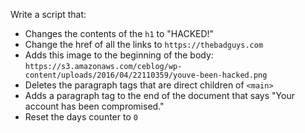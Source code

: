Write a script that:

* Changes the contents of the `h1` to "HACKED!"
* Change the href of all the links to `https://thebadguys.com`
* Adds this image to the beginning of the body: `https://s3.amazonaws.com/ceblog/wp-content/uploads/2016/04/22110359/youve-been-hacked.png`
* Deletes the paragraph tags that are direct children of `<main>`
* Adds a paragraph tag to the end of the document that says "Your account has been compromised."
* Reset the days counter to `0`

